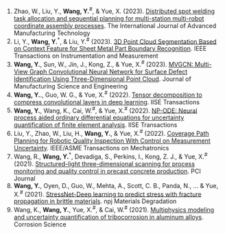 1. Zhao, W., Liu, Y., **Wang, Y.**<sup>#</sup>, & Yue, X. (2023). [Distributed spot welding task allocation and sequential planning for multi-station multi-robot coordinate assembly processes](https://link.springer.com/article/10.1007/s00170-023-11750-1). The International Journal of Advanced Manufacturing Technology
2. Li, Y., **Wang, Y.**<sup>*</sup>, & Liu, Y.<sup>#</sup> (2023). [3D Point Cloud Segmentation Based on Context Feature for Sheet Metal Part Boundary Recognition](https://ieeexplore.ieee.org/abstract/document/10113785). IEEE Transactions on Instrumentation and Measurement
3. **Wang, Y.**, Sun, W., Jin, J., Kong, Z., & Yue, X.<sup>#</sup> (2023). [MVGCN: Multi-View Graph Convolutional Neural Network for Surface Defect Identification Using Three-Dimensional Point Cloud](https://asmedigitalcollection.asme.org/manufacturingscience/article/145/3/031004/1148268/MVGCN-Multi-View-Graph-Convolutional-Neural). Journal of Manufacturing Science and Engineering
4. **Wang, Y.**., Guo, W. G., & Yue, X.<sup>#</sup> (2022). [Tensor decomposition to compress convolutional layers in deep learning](https://www.tandfonline.com/doi/abs/10.1080/24725854.2021.1894514). IISE Transactions
5. **Wang, Y.**, Wang, K., Cai, W.<sup>#</sup>, & Yue, X.<sup>#</sup> (2022). [NP-ODE: Neural process aided ordinary differential equations for uncertainty quantification of finite element analysis](https://www.tandfonline.com/doi/abs/10.1080/24725854.2021.1891485). IISE Transactions
6. Liu, Y., Zhao, W., Liu, H., **Wang, Y.**, & Yue, X.<sup>#</sup> (2022). [Coverage Path Planning for Robotic Quality Inspection With Control on Measurement Uncertainty](https://ieeexplore.ieee.org/abstract/document/9693938). IEEE/ASME Transactions on Mechatronics
7. Wang, R., **Wang, Y.**<sup>*</sup>, Devadiga, S., Perkins, I., Kong, Z. J., & Yue, X.<sup>#</sup> (2021). [Structured-light three-dimensional scanning for process monitoring and quality control in precast concrete production](https://www.pci.org/PCI/Publications/PCI_Journal/Issues/2021/November-December/Structured-light_three-dimensional_scanning_for_process_monitoring_and_quality_control.aspx). PCI Journal
8. **Wang, Y.**, Oyen, D., Guo, W., Mehta, A., Scott, C. B., Panda, N., ... & Yue, X.<sup>#</sup> (2021). [StressNet-Deep learning to predict stress with fracture propagation in brittle materials](https://www.nature.com/articles/s41529-021-00151-y). npj Materials Degradation
9. Wang, K., **Wang, Y.**, Yue, X.<sup>#</sup>, & Cai, W.<sup>#</sup> (2021). [Multiphysics modeling and uncertainty quantification of tribocorrosion in aluminum alloys](https://www.sciencedirect.com/science/article/pii/S0010938X20323763). Corrosion Science

